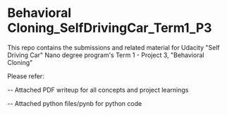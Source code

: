 # Behavioral Cloning_SelfDrivingCar_Term1_P3
This repo contains the submissions and related material for Udacity "Self Driving Car" Nano degree program's Term 1 - Project 3, "Behavioral Cloning"

Please refer:

-- Attached PDF writeup for all concepts and project learnings

-- Attached python files/pynb for python code
